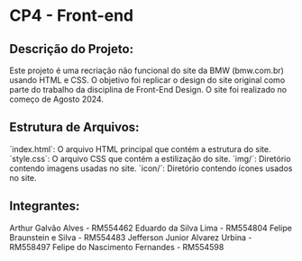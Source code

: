 # CP4 - Front-end 

## Descrição do Projeto:
Este projeto é uma recriação não funcional do site da BMW (bmw.com.br) usando HTML e CSS.
O objetivo foi replicar o design do site original como parte do trabalho da disciplina de Front-End Design. 
O site foi realizado no começo de Agosto 2024.

## Estrutura de Arquivos:
´index.html´: O arquivo HTML principal que contém a estrutura do site.
´style.css´: O arquivo CSS que contém a estilização do site.
´img/´: Diretório contendo imagens usadas no site.
´icon/´: Diretório contendo ícones usados no site.

## Integrantes:
Arthur Galvão Alves - RM554462 
Eduardo da Silva Lima - RM554804 
Felipe Braunstein e Silva - RM554483 
Jefferson Junior Alvarez Urbina - RM558497
Felipe do Nascimento Fernandes - RM554598
